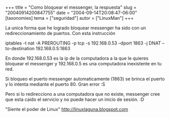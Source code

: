 +++
title = "Como bloquear el messenger, la respuesta"
slug = "20040914200847755"
date = "2004-09-14T20:08:47-06:00"
[taxonomies]
tema = ["seguridad"]
autor = ["LinuxMan"]
+++

La unica forma que he logrado bloquear messenger ha sido con un
redireccionamiento de puertos. Con esta instrucción

iptables -t nat -A PREROUTING -p tcp -s 192.168.0.53 –dport 1863 -j DNAT
–to-destination 192.168.0.5:1863

En donde 192.168.0.53 es la ip de la computadora a la que le quieres
bloquear el messenger y 192.168.0.5 es una computadora inexistente en tu
red.

Si bloqueo el puerto messenger automaticamente (1863) se brinca el
puerto y lo intenta mediante el puerto 80. Gran error :S

Pero si lo redirecciono a una computadora que no existe, messenger cree
que esta caido el servicio y no puede hacer un inicio de sesión. :D

&quot;Siente el poder de Linux&quot; http://linuxlaguna.blogspot.com

